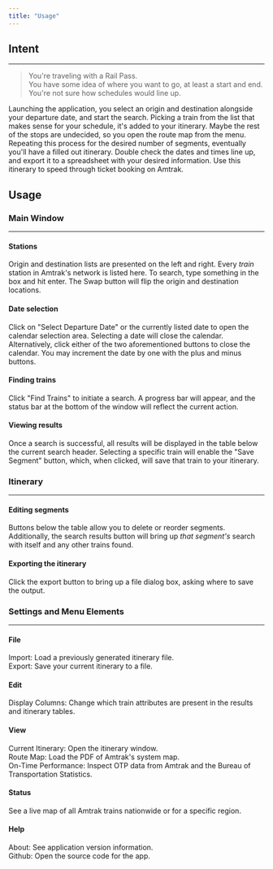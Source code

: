 ```yaml
---
title: "Usage"
---
```


## Intent
---
> You're traveling with a Rail Pass.  
> You have some idea of where you want to go, at least a start and end.  
> You're not sure how schedules would line up.

Launching the application, you select an origin and destination alongside your departure date, and start the search. Picking a train from the list that makes sense for your schedule, it's added to your itinerary. Maybe the rest of the stops are undecided, so you open the route map from the menu.  
Repeating this process for the desired number of segments, eventually you'll have a filled out itinerary. Double check the dates and times line up, and export it to a spreadsheet with your desired information. Use this itinerary to speed through ticket booking on Amtrak.

## Usage

### Main Window
---
#### Stations
Origin and destination lists are presented on the left and right. Every *train* station in Amtrak's network is listed here. To search, type something in the box and hit enter. The Swap button will flip the origin and destination locations.

#### Date selection
Click on "Select Departure Date" or the currently listed date to open the calendar selection area. Selecting a date will close the calendar. Alternatively, click either of the two aforementioned buttons to close the calendar. You may increment the date by one with the plus and minus buttons.

#### Finding trains
Click "Find Trains" to initiate a search. A progress bar will appear, and the status bar at the bottom of the window will reflect the current action.

#### Viewing results
Once a search is successful, all results will be displayed in the table below the current search header. Selecting a specific train will enable the "Save Segment" button, which, when clicked, will save that train to your itinerary.

### Itinerary
---

#### Editing segments
Buttons below the table allow you to delete or reorder segments. Additionally, the search results button will bring up *that segment's* search with itself and any other trains found.

#### Exporting the itinerary
Click the export button to bring up a file dialog box, asking where to save the output.

### Settings and Menu Elements
---
#### File

Import: Load a previously generated itinerary file.  
Export: Save your current itinerary to a file.

#### Edit
Display Columns: Change which train attributes are present in the results and itinerary tables.

#### View
Current Itinerary: Open the itinerary window.  
Route Map: Load the PDF of Amtrak's system map.  
On-Time Performance: Inspect OTP data from Amtrak and the Bureau of Transportation Statistics.

#### Status
See a live map of all Amtrak trains nationwide or for a specific region.

#### Help
About: See application version information.  
Github: Open the source code for the app.